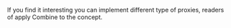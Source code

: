 If you find it interesting you can implement different type of proxies, readers of apply Combine to the concept.
